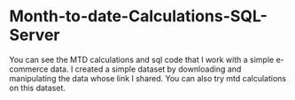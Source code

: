 # Month-to-date-Calculations-SQL-Server
You can see the MTD calculations and sql code that I work with a simple e-commerce data. I created a simple dataset by downloading and manipulating the data whose link I shared. You can also try mtd calculations on this dataset.
